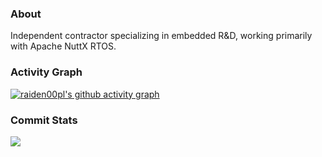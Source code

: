 ### About

Independent contractor specializing in embedded R&D, working primarily with Apache NuttX RTOS.

<!-- [![](https://img.shields.io/badge/My%20Website-black?style=flat-square&logo=vercel&logoColor=white)](http://railab.me) -->

### Activity Graph

[![raiden00pl's github activity graph](https://github-readme-activity-graph.vercel.app/graph?username=raiden00pl&theme=vue)](https://github.com/ashutosh00710/github-readme-activity-graph)

### Commit Stats

![](https://github-readme-stats.vercel.app/api?username=raiden00pl&count_private=true&show_icons=true&theme=dark&show_owner=true)

